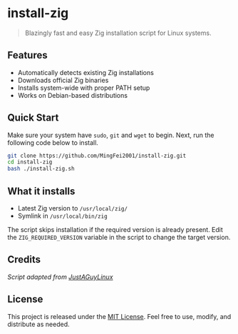 # install-zig
> Blazingly fast and easy Zig installation script for Linux systems.

## Features
- Automatically detects existing Zig installations
- Downloads official Zig binaries
- Installs system-wide with proper PATH setup
- Works on Debian-based distributions

## Quick Start

Make sure your system have `sudo`, `git` and `wget` to begin. Next, run the following code below to install.

```bash
git clone https://github.com/MingFei2001/install-zig.git
cd install-zig
bash ./install-zig.sh
```

## What it installs

- Latest Zig version to `/usr/local/zig/`
- Symlink in `/usr/local/bin/zig`

The script skips installation if the required version is already present. Edit the `ZIG_REQUIRED_VERSION` variable in the script to change the target version.

## Credits
*Script adapted from [JustAGuyLinux](https://github.com/drewgrif/myghostty)*

## License
This project is released under the [MIT License](./LICENSE). Feel free to use, modify, and distribute as needed.
